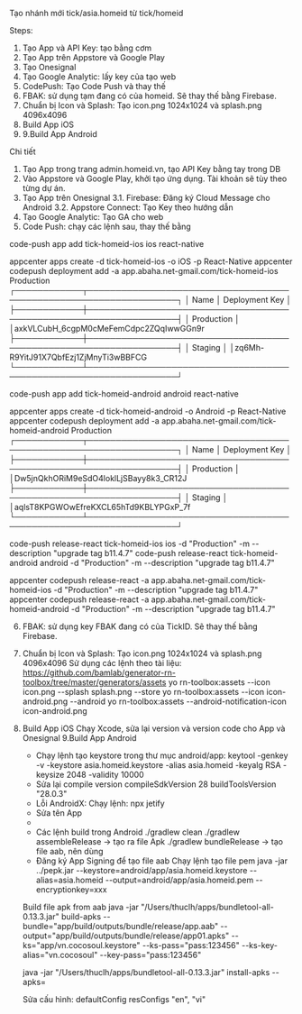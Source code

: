 Tạo nhánh mới tick/asia.homeid từ tick/homeid

Steps:
1. Tạo App và API Key: tạo bằng cơm
2. Tạo App trên Appstore và Google Play
3. Tạo Onesignal
4. Tạo Google Analytic: lấy key của tạo web
5. CodePush: Tạo Code Push và thay thế
6. FBAK: sử dụng tạm đang có của homeid. Sẽ thay thế bằng Firebase. 
7. Chuẩn bị Icon và Splash: Tạo icon.png 1024x1024 và splash.png 4096x4096
8. Build App iOS
9. 9.Build App Android

Chi tiết
1. Tạo App trong trang admin.homeid.vn, tạo API Key bằng tay trong DB
2. Vào Appstore và Google Play, khởi tạo ứng dụng. Tài khoản sẽ tùy theo từng dự án.
3. Tạo App trên Onesignal
	3.1. Firebase: Đăng ký Cloud Message cho Android
	3.2. Appstore Connect: Tạo Key theo hướng dẫn 
4. Tạo Google Analytic: Tạo GA cho web
5. Code Push: chạy các lệnh sau, thay thế bằng 

code-push app add tick-homeid-ios ios react-native

appcenter apps create -d tick-homeid-ios -o iOS -p React-Native
appcenter codepush deployment add -a app.abaha.net-gmail.com/tick-homeid-ios Production
┌────────────┬──────────────────────────────────────────────────────────────────┐
│ Name       │ Deployment Key                                                   │
├────────────┼──────────────────────────────────────────────────────────────────┤
│ Production │  │axkVLCubH_6cgpM0cMeFemCdpc2ZQqIwwGGn9r
├────────────┼──────────────────────────────────────────────────────────────────┤
│ Staging    │  │zq6Mh-R9YitJ91X7QbfEzj1ZjMnyTi3wBBFCG
└────────────┴──────────────────────────────────────────────────────────────────┘

code-push app add tick-homeid-android android react-native

appcenter apps create -d tick-homeid-android -o Android -p React-Native
appcenter codepush deployment add -a app.abaha.net-gmail.com/tick-homeid-android Production
┌────────────┬──────────────────────────────────────────────────────────────────┐
│ Name       │ Deployment Key                                                   │
├────────────┼──────────────────────────────────────────────────────────────────┤
│ Production │  │Dw5jnQkhORiM9eSdO4loklLjSBayy8k3_CR12J
├────────────┼──────────────────────────────────────────────────────────────────┤
│ Staging    │  │aqlsT8KPGWOwEfreKXCL65hTd9KBLYPGxP_7f
└────────────┴──────────────────────────────────────────────────────────────────┘

code-push release-react tick-homeid-ios ios -d "Production" -m --description "upgrade tag b11.4.7"
code-push release-react tick-homeid-android android -d "Production" -m --description "upgrade tag b11.4.7"

appcenter codepush release-react -a app.abaha.net-gmail.com/tick-homeid-ios -d "Production" -m --description "upgrade tag b11.4.7"
appcenter codepush release-react -a app.abaha.net-gmail.com/tick-homeid-android -d "Production" -m --description "upgrade tag b11.4.7"

6. FBAK: sử dụng key FBAK đang có của TickID. Sẽ thay thế bằng Firebase. 

2. Chuẩn bị Icon và Splash: Tạo icon.png 1024x1024 và splash.png 4096x4096
Sử dụng các lệnh theo tài liệu: https://github.com/bamlab/generator-rn-toolbox/tree/master/generators/assets
yo rn-toolbox:assets --icon icon.png --splash splash.png --store
yo rn-toolbox:assets --icon icon-android.png --android
yo rn-toolbox:assets --android-notification-icon icon-android.png

8. Build App iOS
Chạy Xcode, sửa lại version và version code cho App và Onesignal
9.Build App Android
	- Chạy lệnh tạo keystore trong thư mục android/app:
	keytool -genkey -v -keystore asia.homeid.keystore -alias asia.homeid -keyalg RSA -keysize 2048 -validity 10000
	- Sửa lại compile version
	compileSdkVersion 28
    buildToolsVersion "28.0.3"
	- Lỗi AndroidX: Chạy lệnh: 
   	npx jetify 
   	- Sửa tên App
	- 
	- Các lệnh build trong Android
	./gradlew clean
	./gradlew assembleRelease	-> tạo ra file Apk
	./gradlew bundleRelease		-> tạo file aab, nên dùng
	- Đăng ký App Signing để tạo file aab
	Chạy lệnh tạo file pem
	java -jar ../pepk.jar --keystore=android/app/asia.homeid.keystore --alias=asia.homeid --output=android/app/asia.homeid.pem --encryptionkey=xxx

	Build file apk from aab
	java -jar "/Users/thuclh/apps/bundletool-all-0.13.3.jar" build-apks --bundle="app/build/outputs/bundle/release/app.aab" --output="app/build/outputs/bundle/release/app01.apks" --ks="app/vn.cocosoul.keystore" --ks-pass="pass:123456" --ks-key-alias="vn.cocosoul" --key-pass="pass:123456"

	java -jar "/Users/thuclh/apps/bundletool-all-0.13.3.jar"  install-apks --apks=

	Sửa cấu hình:
	defaultConfig
        resConfigs "en", "vi"
 

